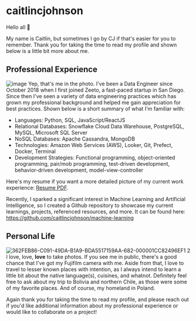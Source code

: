 # caitlincjohnson

Hello all 👋 

My name is Caitlin, but sometimes I go by CJ if that's easier for you to remember. Thank you for taking the time to read my profile and shown below is a little bit more about me.

## Professional Experience
![image](https://user-images.githubusercontent.com/35669839/205793281-9c3f7ae3-e9ed-44e8-8e72-0a1b1b48e4fe.png)
Yep, that's me in the photo. I've been a Data Engineer since October 2018 when I first joined Zeeto, a fast-paced startup in San Diego. Since then I've seen a variety of data engineering practices which has grown my professional background and helped me gain appreciation for best practices. Shown below is a short summary of what I'm familiar with:

- Languages: Python, SQL, JavaScript/ReactJS
- Relational Databases: Snowflake Cloud Data Warehouse, PostgreSQL, MySQL, Microsoft SQL Server
- NoSQL Databases: Apache Cassandra, MongoDB
- Technologies: Amazon Web Services (AWS), Looker, Git, Prefect, Docker, Terminal
- Development Strategies: Functional programming, object-oriented programming, pair/mob programming, test-driven development, behavior-driven development, model-view-controller

Here's my resume if you want a more detailed picture of my current work experience: [Resume PDF](https://drive.google.com/file/d/1001cWpr-Dj31uAi_rw3r0Lal0-N8MGEM/view?usp=sharing).

Recently, I sparked a significant interest in Machine Learning and Artificial Intelligence, so I created a Github repository to showcase my current learnings, projects, referenced resources, and more. It can be found here: https://github.com/caitlincjohnson/machine-learning

## Personal Life
![362FEB86-C091-49DA-B1A9-BDA5517159AA-682-000001CC82496EF1 2](https://user-images.githubusercontent.com/35669839/205796559-3650300a-65c3-46d5-b0bf-11fc063d7f4c.jpg)
I love, love, __love__ to take photos. If you see me in public, there's a good chance that I've got my Fujifilm camera with me. Aside from that, I love to travel to lesser known places with intention, as I always intend to learn a little bit about the native language(s), cuisines, and whatnot. Definitely feel free to ask about my trip to Bolivia and northern Chile, as those were some of my favorite places. And of course, my homeland in Poland.

Again thank you for taking the time to read my profile, and please reach out if you'd like additional information about my professional experience or would like to collaborate on a project!
